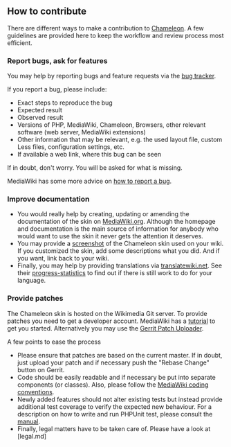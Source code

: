 ## How to contribute 

There are different ways to make a contribution to [Chameleon][chameleon]. A few guidelines are provided here to keep the workflow and review process most efficient.

### Report bugs, ask for features

You may help by reporting bugs and feature requests via the [bug tracker][bugs].

If you report a bug, please include:
* Exact steps to reproduce the bug
* Expected result
* Observed result
* Versions of PHP, MediaWiki, Chameleon, Browsers, other relevant software (web server, MediaWiki extensions)
* Other information that may be relevant, e.g. the used layout file, custom Less files, configuration settings, etc.
* If available a web link, where this bug can be seen
  
If in doubt, don't worry. You will be asked for what is missing.

MediaWiki has some more advice on [how to report a bug][how to report a bug].

### Improve documentation

* You would really help by creating, updating or amending the documentation of
  the skin on [MediaWiki.org][chameleon]. Although the homepage and
  documentation is the main source of information for anybody who would want to
  use the skin it never gets the attention it deserves.
* You may provide a [screenshot][screenshots] of the Chameleon skin used on
  your wiki. If you customized the skin, add some descriptions what you did. And
  if you want, link back to your wiki. 
* Finally, you may help by providing translations via
  [translatewiki.net][twn]. See their [progress-statistics][twn-stats] to find
  out if there is still work to do for your language.

### Provide patches

The Chameleon skin is hosted on the Wikimedia Git server. To provide patches you
need to get a developer account. MediaWiki has a [tutorial][gerrit-tutorial] to
get you started. Alternatively you may use the [Gerrit Patch Uploader][patch
uploader].

A few points to ease the process
* Please ensure that patches are based on the current master. If in doubt,
  just upload your patch and if necessary push the "Rebase Change" button on
  Gerrit. 
* Code should be easily readable and if necessary be put into separate
  components (or classes). Also, please follow the [MediaWiki coding
  conventions][coding].
* Newly added features should not alter existing tests but instead provide
  additional test coverage to verify the expected new behaviour. For a
  description on how to write and run PHPUnit test, please consult the
  [manual][mw-testing].
* Finally, legal matters have to be taken care of. Please have a look at
  [legal.md]


[chameleon]: https://www.mediawiki.org/wiki/Skin:Chameleon
[bugs]: https://bugzilla.wikimedia.org/buglist.cgi?component=Chameleon&resolution=---&resolution=LATER
[how to report a bug]: https://www.mediawiki.org/wiki/How_to_report_a_bug
[screenshots]: https://www.mediawiki.org/wiki/Skin:Chameleon#Screenshots
[twn]: https://translatewiki.net/
[twn-stats]: https://translatewiki.net/w/i.php?title=Special%3AMessageGroupStats&x=D&group=mediawiki-skin-chameleon&suppressempty=1
[patch uploader]: https://tools.wmflabs.org/gerrit-patch-uploader/
[gerrit-tutorial]: https://www.mediawiki.org/wiki/Gerrit/Tutorial
[coding]: https://www.mediawiki.org/wiki/Manual:Coding_conventions
[mw-testing]: https://www.mediawiki.org/wiki/Manual:PHP_unit_testing
